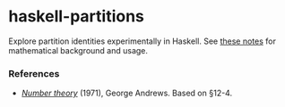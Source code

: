# haskell-partitions
Explore partition identities experimentally in Haskell.
See [these notes](https://hapax.github.io/mathematics/programming/haskell-partition/)
for mathematical background and usage.

### References

- [*Number theory*](https://archive.org/details/NumberTheory_862/page/n157)
  (1971), George Andrews. Based on §12-4.
